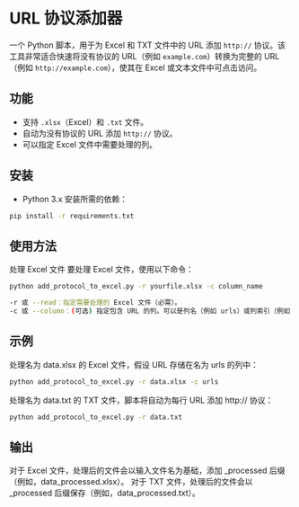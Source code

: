# URL 协议添加器

一个 Python 脚本，用于为 Excel 和 TXT 文件中的 URL 添加 `http://` 协议。该工具非常适合快速将没有协议的 URL（例如 `example.com`）转换为完整的 URL（例如 `http://example.com`），使其在 Excel 或文本文件中可点击访问。

## 功能

- 支持 `.xlsx`（Excel）和 `.txt` 文件。
- 自动为没有协议的 URL 添加 `http://` 协议。
- 可以指定 Excel 文件中需要处理的列。

## 安装
- Python 3.x
安装所需的依赖：
```bash
pip install -r requirements.txt
```
## 使用方法
处理 Excel 文件
要处理 Excel 文件，使用以下命令：
```bash
python add_protocol_to_excel.py -r yourfile.xlsx -c column_name

```
```bash
-r 或 --read：指定需要处理的 Excel 文件（必需）。
-c 或 --column：(可选) 指定包含 URL 的列。可以是列名（例如 urls）或列索引（例如 0 代表第一列）。如果没有指定，默认处理第一列。
```
## 示例
处理名为 data.xlsx 的 Excel 文件，假设 URL 存储在名为 urls 的列中：

```bash
python add_protocol_to_excel.py -r data.xlsx -c urls
```
处理名为 data.txt 的 TXT 文件，脚本将自动为每行 URL 添加 http:// 协议：

```bash
python add_protocol_to_excel.py -r data.txt
```
## 输出
对于 Excel 文件，处理后的文件会以输入文件名为基础，添加 _processed 后缀（例如，data_processed.xlsx）。
对于 TXT 文件，处理后的文件会以 _processed 后缀保存（例如，data_processed.txt）。



